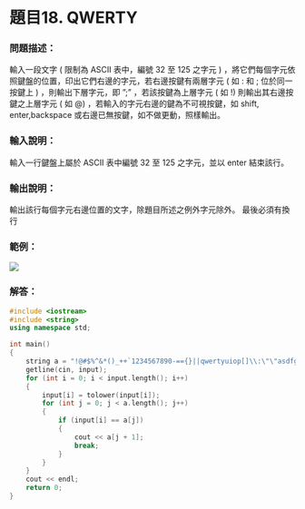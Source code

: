# 題目18. QWERTY
### 問題描述：
輸入一段文字 ( 限制為 ASCII 表中，編號 32 至 125 之字元 ) ，將它們每個字元依照鍵盤的位置，印出它們右邊的字元，若右邊按鍵有兩層字元 ( 如 : 和 ; 位於同一按鍵上 ) ，則輸出下層字元，即 ”;” ，若該按鍵為上層字元 ( 如 !) 則輸出其右邊按鍵之上層字元 ( 如 @) ，若輸入的字元右邊的鍵為不可視按鍵，如 shift, enter,backspace 或右邊已無按鍵，如不做更動，照樣輸出。

### 輸入說明：
輸入一行鍵盤上屬於 ASCII 表中編號 32 至 125 之字元，並以 enter 結束該行。

### 輸出說明：
輸出該行每個字元右邊位置的文字，除題目所述之例外字元除外。
最後必須有換行

### 範例：

![](https://i.imgur.com/ZZmYnPf.png)

### 解答：
```cpp
#include <iostream>
#include <string>
using namespace std;

int main()
{
	string a = "!@#$%^&*()_++`1234567890-=={}||qwertyuiop[]\\:\"\"asdfghjkl;''<>??zxcvbnm,.//  ",input;
	getline(cin, input);
	for (int i = 0; i < input.length(); i++)
	{
		input[i] = tolower(input[i]);
		for (int j = 0; j < a.length(); j++)
		{
			if (input[i] == a[j])
			{
				cout << a[j + 1];
				break;
			}
		}
	}
	cout << endl;
	return 0;
}
```
